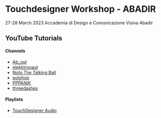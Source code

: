 # Touchdesigner Workshop - ABADIR

27-28 March 2023
Accademia di Design e Comunicazione Visiva Abadir


## YouTube Tutorials

#### Channels
- [Ab_out](https://www.youtube.com/channel/UC4dZgLrjIpaQbKUtcBYwRlA)
- [elekktronaut](https://www.youtube.com/@elekktronaut)
- [Noto The Talking Ball](https://www.youtube.com/@NotoTheTalkingBall)
- [polyhop](https://www.youtube.com/@polyhop)
- [PPPANIK](https://www.youtube.com/@pppanik2040)
- [threedashes](https://www.youtube.com/@threedashes___)

#### Playlists
- [TouchDesigner Audio](https://www.youtube.com/playlist?list=PLNJ_30m3UJesH3E9K6lV00o9VKqlYlsgM)
